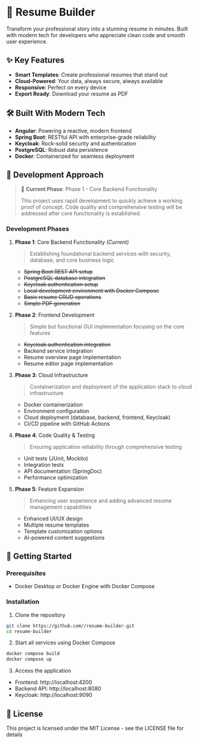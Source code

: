 # 🚀 Resume Builder

Transform your professional story into a stunning resume in minutes. Built with modern tech for developers who appreciate clean code and smooth user experience.

## ✨ Key Features

- **Smart Templates**: Create professional resumes that stand out
- **Cloud-Powered**: Your data, always secure, always available
- **Responsive**: Perfect on every device
- **Export Ready**: Download your resume as PDF

## 🛠️ Built With Modern Tech

- **Angular**: Powering a reactive, modern frontend
- **Spring Boot**: RESTful API with enterprise-grade reliability
- **Keycloak**: Rock-solid security and authentication
- **PostgreSQL**: Robust data persistence
- **Docker**: Containerized for seamless deployment

## 🎯 Development Approach

> 🚧 **Current Phase**: Phase 1 - Core Backend Functionality
> 
> This project uses rapid development to quickly achieve a working proof of concept. Code quality and comprehensive testing will be addressed after core functionality is established.

### Development Phases

1. **Phase 1**: Core Backend Functionality *(Current)*
   > Establishing foundational backend services with security, database, and core business logic
   - ~~Spring Boot REST API setup~~
   - ~~PostgreSQL database integration~~
   - ~~Keycloak authentication setup~~
   - ~~Local development environment with Docker Compose~~
   - ~~Basic resume CRUD operations~~
   - ~~Simple PDF generation~~

2. **Phase 2**: Frontend Development
   > Simple but functional GUI implementation focusing on the core features
   - ~~Keycloak authentication integration~~
   - Backend service integration
   - Resume overview page implementation
   - Resume editor page implementation

3. **Phase 3**: Cloud Infrastructure
   > Containerization and deployment of the application stack to cloud infrastructure
   - Docker containerization
   - Environment configuration
   - Cloud deployment (database, backend, frontend, Keycloak)
   - CI/CD pipeline with GitHub Actions

4. **Phase 4**: Code Quality & Testing
   > Ensuring application reliability through comprehensive testing
   - Unit tests (JUnit, Mockito)
   - Integration tests
   - API documentation (SpringDoc)
   - Performance optimization

5. **Phase 5**: Feature Expansion
   > Enhancing user experience and adding advanced resume management capabilities
   - Enhanced UI/UX design
   - Multiple resume templates
   - Template customization options
   - AI-powered content suggestions

## 🚀 Getting Started

### Prerequisites
- Docker Desktop or Docker Engine with Docker Compose

### Installation

1. Clone the repository
```bash
git clone https://github.com//resume-builder.git
cd resume-builder
```

2. Start all services using Docker Compose
```bash
docker compose build
docker compose up
```

3. Access the application
- Frontend: http://localhost:4200
- Backend API: http://localhost:8080
- Keycloak: http://localhost:9090

## 📝 License

This project is licensed under the MIT License - see the LICENSE file for details
